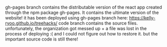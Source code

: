 gh-pages branch contains the distributable version of the react app created through the npm package gh-pages. It contains the ultimate version of the website! it has been deployed using gh-pages branch here: https://kelly-ryoo.github.io/treehacks/
code branch contains the source files. unfortunately, the organization got messed up + a file was lost in the process of deploying :( and I could not figure out how to restore it. but the important source code is still there!
